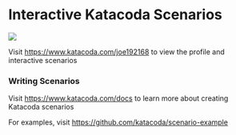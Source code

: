 # Interactive Katacoda Scenarios

[![](http://shields.katacoda.com/katacoda/joe192168/count.svg)](https://www.katacoda.com/joe192168 "Get your profile on Katacoda.com")

Visit https://www.katacoda.com/joe192168 to view the profile and interactive scenarios

### Writing Scenarios
Visit https://www.katacoda.com/docs to learn more about creating Katacoda scenarios

For examples, visit https://github.com/katacoda/scenario-example
